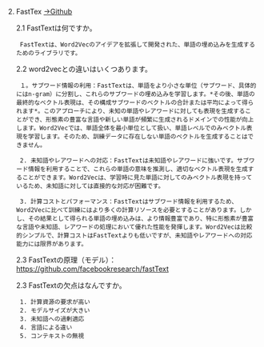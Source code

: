 2. FastTex [->Github](https://github.com/facebookresearch/fastText)

    2.1 FastTextは何ですか。
        
        FastTextは、Word2Vecのアイデアを拡張して開発された、単語の埋め込みを生成するためのライブラリです。

    2.2 word2vecとの違いはいくつあります。

        １。サブワード情報の利用：FastTextは、単語をより小さな単位（サブワード、具体的にはn-gram）に分割し、これらのサブワードの埋め込みを学習します。*その後、単語の最終的なベクトル表現は、その構成サブワードのベクトルの合計または平均によって得られます*。このアプローチにより、未知の単語やレアワードに対しても表現を生成することができ、形態素の豊富な言語や新しい単語が頻繁に生成されるドメインでの性能が向上します。Word2Vecでは、単語全体を最小単位として扱い、単語レベルでのみベクトル表現を学習します。そのため、訓練データに存在しない単語のベクトルを生成することはできません。

        2. 未知語やレアワードへの対応：FastTextは未知語やレアワードに強いです。サブワード情報を利用することで、これらの単語の意味を推測し、適切なベクトル表現を生成することができます。Word2Vecは、学習時に見た単語に対してのみベクトル表現を持っているため、未知語に対しては直接的な対応が困難です。

        3. 計算コストとパフォーマンス：FastTextはサブワード情報を利用するため、Word2Vecに比べて訓練にはより多くの計算リソースを必要とすることがあります。しかし、その結果として得られる単語の埋め込みは、より情報豊富であり、特に形態素が豊富な言語や未知語、レアワードの処理において優れた性能を発揮します。Word2Vecは比較的シンプルで、計算コストはFastTextよりも低いですが、未知語やレアワードへの対応能力には限界があります。

    2.3 FastTextの原理（モデル）：https://github.com/facebookresearch/fastText

    2.3 FastTextの欠点はなんですか。

        1. 計算資源の要求が高い
        2. モデルサイズが大きい
        3. 未知語への過剰適応
        4. 言語による違い
        5. コンテキストの無視

    









        
    




